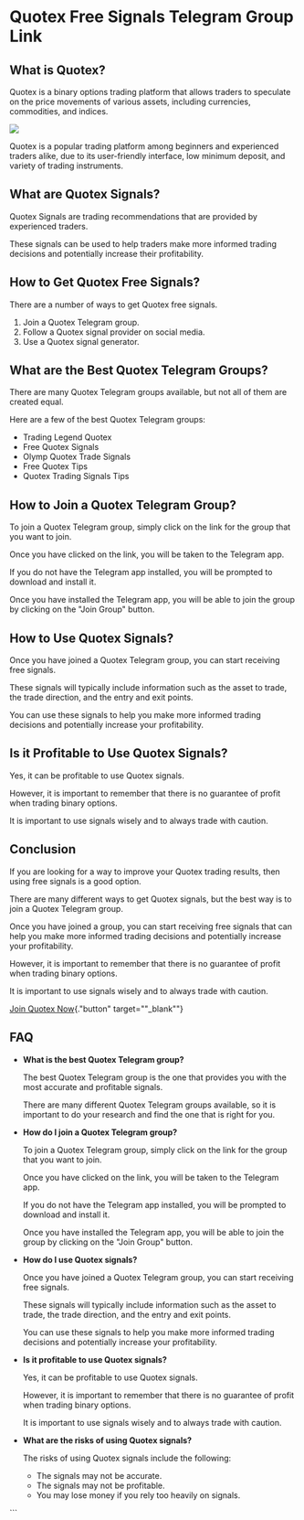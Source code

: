 # Quotex Free Signals Telegram Group Link

## What is Quotex?

Quotex is a binary options trading platform that allows traders to
speculate on the price movements of various assets, including
currencies, commodities, and indices.

[![](https://static.quotex.io/files/8_en/300_250.jpg)](https://traff.sbs/brokerqxsignupf)

Quotex is a popular trading platform among beginners and experienced
traders alike, due to its user-friendly interface, low minimum deposit,
and variety of trading instruments.

## What are Quotex Signals?

Quotex Signals are trading recommendations that are provided by
experienced traders.

These signals can be used to help traders make more informed trading
decisions and potentially increase their profitability.

## How to Get Quotex Free Signals?

There are a number of ways to get Quotex free signals.

1.  Join a Quotex Telegram group.
2.  Follow a Quotex signal provider on social media.
3.  Use a Quotex signal generator.

## What are the Best Quotex Telegram Groups?

There are many Quotex Telegram groups available, but not all of them are
created equal.

Here are a few of the best Quotex Telegram groups:

-   Trading Legend Quotex
-   Free Quotex Signals
-   Olymp Quotex Trade Signals
-   Free Quotex Tips
-   Quotex Trading Signals Tips

## How to Join a Quotex Telegram Group?

To join a Quotex Telegram group, simply click on the link for the group
that you want to join.

Once you have clicked on the link, you will be taken to the Telegram
app.

If you do not have the Telegram app installed, you will be prompted to
download and install it.

Once you have installed the Telegram app, you will be able to join the
group by clicking on the "Join Group" button.

## How to Use Quotex Signals?

Once you have joined a Quotex Telegram group, you can start receiving
free signals.

These signals will typically include information such as the asset to
trade, the trade direction, and the entry and exit points.

You can use these signals to help you make more informed trading
decisions and potentially increase your profitability.

## Is it Profitable to Use Quotex Signals?

Yes, it can be profitable to use Quotex signals.

However, it is important to remember that there is no guarantee of
profit when trading binary options.

It is important to use signals wisely and to always trade with caution.

## Conclusion

If you are looking for a way to improve your Quotex trading results,
then using free signals is a good option.

There are many different ways to get Quotex signals, but the best way is
to join a Quotex Telegram group.

Once you have joined a group, you can start receiving free signals that
can help you make more informed trading decisions and potentially
increase your profitability.

However, it is important to remember that there is no guarantee of
profit when trading binary options.

It is important to use signals wisely and to always trade with caution.

[Join Quotex
Now](\%22https://traff.sbs/brokerqxsignup\%22){."button"
target=""_blank""}

## FAQ

-   **What is the best Quotex Telegram group?**

    The best Quotex Telegram group is the one that provides you with the
    most accurate and profitable signals.

    There are many different Quotex Telegram groups available, so it is
    important to do your research and find the one that is right for
    you.

-   **How do I join a Quotex Telegram group?**

    To join a Quotex Telegram group, simply click on the link for the
    group that you want to join.

    Once you have clicked on the link, you will be taken to the Telegram
    app.

    If you do not have the Telegram app installed, you will be prompted
    to download and install it.

    Once you have installed the Telegram app, you will be able to join
    the group by clicking on the "Join Group" button.

-   **How do I use Quotex signals?**

    Once you have joined a Quotex Telegram group, you can start
    receiving free signals.

    These signals will typically include information such as the asset
    to trade, the trade direction, and the entry and exit points.

    You can use these signals to help you make more informed trading
    decisions and potentially increase your profitability.

-   **Is it profitable to use Quotex signals?**

    Yes, it can be profitable to use Quotex signals.

    However, it is important to remember that there is no guarantee of
    profit when trading binary options.

    It is important to use signals wisely and to always trade with
    caution.

-   **What are the risks of using Quotex signals?**

    The risks of using Quotex signals include the following:

    -   The signals may not be accurate.
    -   The signals may not be profitable.
    -   You may lose money if you rely too heavily on signals.

\`\`\`

